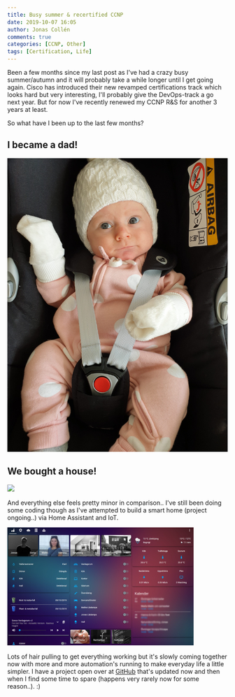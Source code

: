 ```yaml
---
title: Busy summer & recertified CCNP
date: 2019-10-07 16:05
author: Jonas Collén
comments: true
categories: [CCNP, Other]
tags: [Certification, Life]
---
```

Been a few months since my last post as I've had a crazy busy summer/autumn and it will probably take a while longer until I get going again. Cisco has introduced their new revamped certifications track which looks hard but very interesting, I'll probably give the DevOps-track a go next year. But for now I've recently renewed my CCNP R&S for another 3 years at least.

So what have I been up to the last few months?

I became a dad!
---------------

![](/assets/images/2019/10/20191005_120644-e1570456528986.jpg)

We bought a house!
------------------

![](/assets/images/2019/10/20190728_150002.jpg)

And everything else feels pretty minor in comparison.. I've still been doing some coding though as I've attempted to build a smart home (project ongoing..) via Home Assistant and IoT.

![](/assets/images/2019/10/ha-1.jpg)

Lots of hair pulling to get everything working but it's slowly coming together now with more and more automation's running to make everyday life a little simpler. I have a project open over at [GitHub](https://github.com/jonascollen/homeassistant) that's updated now and then when I find some time to spare (happens very rarely now for some reason..). :)